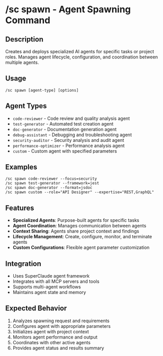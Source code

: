 # /sc spawn - Agent Spawning Command

## Description
Creates and deploys specialized AI agents for specific tasks or project roles. Manages agent lifecycle, configuration, and coordination between multiple agents.

## Usage
```
/sc spawn [agent-type] [options]
```

## Agent Types
- `code-reviewer` - Code review and quality analysis agent
- `test-generator` - Automated test creation agent
- `doc-generator` - Documentation generation agent
- `debug-assistant` - Debugging and troubleshooting agent
- `security-auditor` - Security analysis and audit agent
- `performance-optimizer` - Performance analysis agent
- `custom` - Custom agent with specified parameters

## Examples
```
/sc spawn code-reviewer --focus=security
/sc spawn test-generator --framework=jest
/sc spawn doc-generator --format=jsdoc
/sc spawn custom --role="API Designer" --expertise="REST,GraphQL"
```

## Features
- **Specialized Agents**: Purpose-built agents for specific tasks
- **Agent Coordination**: Manages communication between agents
- **Context Sharing**: Agents share project context and findings
- **Lifecycle Management**: Create, configure, monitor, and terminate agents
- **Custom Configurations**: Flexible agent parameter customization

## Integration
- Uses SuperClaude agent framework
- Integrates with all MCP servers and tools
- Supports multi-agent workflows
- Maintains agent state and memory

## Expected Behavior
1. Analyzes spawning request and requirements
2. Configures agent with appropriate parameters
3. Initializes agent with project context
4. Monitors agent performance and output
5. Coordinates with other active agents
6. Provides agent status and results summary
